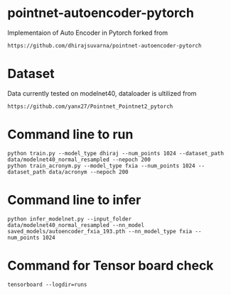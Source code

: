 # pointnet-autoencoder-pytorch
Implementaion of Auto Encoder in Pytorch forked from 
```
https://github.com/dhirajsuvarna/pointnet-autoencoder-pytorch
```

# Dataset
Data currently tested on modelnet40, dataloader is ultilized from
```
https://github.com/yanx27/Pointnet_Pointnet2_pytorch
```

# Command line to run

```
python train.py --model_type dhiraj --num_points 1024 --dataset_path data/modelnet40_normal_resampled --nepoch 200
python train_acronym.py --model_type fxia --num_points 1024 --dataset_path data/acronym --nepoch 200
```

# Command line to infer

```
python infer_modelnet.py --input_folder data/modelnet40_normal_resampled --nn_model saved_models/autoencoder_fxia_193.pth --nn_model_type fxia --num_points 1024 
```

# Command for Tensor board check

```
tensorboard --logdir=runs
```
